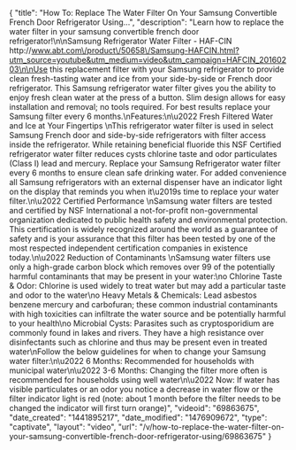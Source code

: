{
    "title": "How To: Replace The Water Filter On Your Samsung Convertible French Door Refrigerator Using...",
    "description": "Learn how to replace the water filter in your samsung convertible french door refrigerator!\n\nSamsung Refrigerator Water Filter - HAF-CIN http:\/\/www.abt.com\/product\/50658\/Samsung-HAFCIN.html?utm_source=youtube&utm_medium=video&utm_campaign=HAFCIN_20160203\n\nUse this replacement filter with your Samsung refrigerator to provide clean fresh-tasting water and ice from your side-by-side or French door refrigerator. This Samsung refrigerator water filter gives you the ability to enjoy fresh clean water at the press of a button. Slim design allows for easy installation and removal; no tools required. For best results replace your Samsung filter every 6 months.\nFeatures:\n\u2022 Fresh Filtered Water and Ice at Your Fingertips \nThis refrigerator water filter is used in select Samsung French door and side-by-side refrigerators with filter access inside the refrigerator. While retaining beneficial fluoride this NSF Certified refrigerator water filter reduces cysts chlorine taste and odor particulates (Class I) lead and mercury. Replace your Samsung Refrigerator water filter every 6 months to ensure clean safe drinking water. For added convenience all Samsung refrigerators with an external dispenser have an indicator light on the display that reminds you when it\u2019s time to replace your water filter.\n\u2022 Certified Performance \nSamsung water filters are tested and certified by NSF International a not-for-profit non-governmental organization dedicated to public health safety and environmental protection. This certification is widely recognized around the world as a guarantee of safety and is your assurance that this filter has been tested by one of the most respected independent certification companies in existence today.\n\u2022 Reduction of Contaminants \nSamsung water filters use only a high-grade carbon block which removes over 99 of the potentially harmful contaminants that may be present in your water:\no Chlorine Taste & Odor: Chlorine is used widely to treat water but may add a particular taste and odor to the water\no Heavy Metals & Chemicals: Lead asbestos benzene mercury and carbofuran; these common industrial contaminants with high toxicities can infiltrate the water source and be potentially harmful to your health\no Microbial Cysts: Parasites such as cryptosporidium are commonly found in lakes and rivers. They have a high resistance over disinfectants such as chlorine and thus may be present even in treated water\nFollow the below guidelines for when to change your Samsung water filter:\n\u2022 6 Months: Recommended for households with municipal water\n\u2022 3-6 Months: Changing the filter more often is recommended for households using well water\n\u2022 Now: If water has visible particulates or an odor you notice a decrease in water flow or the filter indicator light is red (note: about 1 month before the filter needs to be changed the indicator will first turn orange)",
    "videoid": "69863675",
    "date_created": "1441895217",
    "date_modified": "1476909672",
    "type": "captivate",
    "layout": "video",
    "url": "\/v\/how-to-replace-the-water-filter-on-your-samsung-convertible-french-door-refrigerator-using\/69863675"
}
